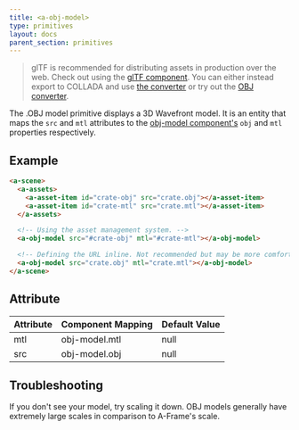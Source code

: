 ```yaml
---
title: <a-obj-model>
type: primitives
layout: docs
parent_section: primitives
---
```


> glTF is recommended for distributing assets in production over the web. Check out using the [glTF component](https://github.com/xirvr/aframe-gltf). You can either instead export to COLLADA and use [the converter](https://cesiumjs.org/convertmodel.html) or try out the [OBJ converter](https://github.com/AnalyticalGraphicsInc/OBJ2GLTF).

The .OBJ model primitive displays a 3D Wavefront model. It is an entity that maps the `src` and `mtl` attributes to the [obj-model component's][objcomponent] `obj` and `mtl` properties respectively.

## Example

```html
<a-scene>
  <a-assets>
    <a-asset-item id="crate-obj" src="crate.obj"></a-asset-item>
    <a-asset-item id="crate-mtl" src="crate.mtl"></a-asset-item>
  </a-assets>

  <!-- Using the asset management system. -->
  <a-obj-model src="#crate-obj" mtl="#crate-mtl"></a-obj-model>

  <!-- Defining the URL inline. Not recommended but may be more comfortable. -->
  <a-obj-model src="crate.obj" mtl="crate.mtl"></a-obj-model>
</a-scene>
```

## Attribute

| Attribute | Component Mapping | Default Value |
|-----------|-------------------|---------------|
| mtl       | obj-model.mtl     | null          |
| src       | obj-model.obj     | null          |

## Troubleshooting

If you don't see your model, try scaling it down. OBJ models generally have extremely large scales in comparison to A-Frame's scale.

[mesh]: ./mesh-attributes.md
[objcomponent]: ../components/obj-model.md
